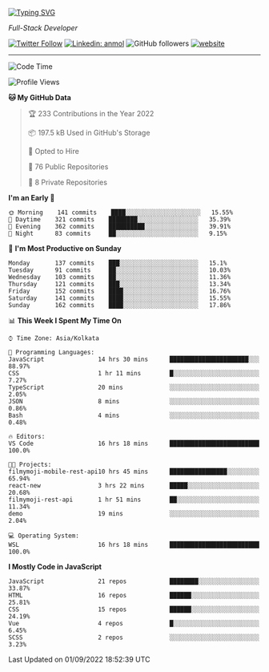 [![Typing SVG](https://readme-typing-svg.herokuapp.com?lines=HI%2C+I'm+Tonal;I'm+a+MEVN+Stack+Developer)](https://git.io/typing-svg)

<p><em>Full-Stack Developer</em></p>

[![Twitter Follow](https://img.shields.io/twitter/follow/tonalmathew?style=flat)](https://twitter.com/intent/follow?screen_name=tonalmathew)
[![Linkedin: anmol](https://img.shields.io/badge/tonal-mathew?style=flat-square&logo=Linkedin&logoColor=white&link=https://www.linkedin.com/in/tonal-mathew/)](https://www.linkedin.com/in/tonal-mathew/)
![GitHub followers](https://img.shields.io/github/followers/tonalmathew?label=Follow&style=social)
[![website](https://img.shields.io/badge/Website-46a2f1.svg?&style=flat-square&logo=Google-Chrome&logoColor=white&link=http://tonalmathew.github.io/)](http://tonalmathew.github.io/)

---
<!--START_SECTION:waka-->
![Code Time](http://img.shields.io/badge/Code%20Time-699%20hrs%208%20mins-blue)

![Profile Views](http://img.shields.io/badge/Profile%20Views-11-blue)

**🐱 My GitHub Data** 

> 🏆 233 Contributions in the Year 2022
 > 
> 📦 197.5 kB Used in GitHub's Storage 
 > 
> 💼 Opted to Hire
 > 
> 📜 76 Public Repositories 
 > 
> 🔑 8 Private Repositories  
 > 
**I'm an Early 🐤** 

```text
🌞 Morning    141 commits    ████░░░░░░░░░░░░░░░░░░░░░   15.55% 
🌆 Daytime    321 commits    ████████░░░░░░░░░░░░░░░░░   35.39% 
🌃 Evening    362 commits    ██████████░░░░░░░░░░░░░░░   39.91% 
🌙 Night      83 commits     ██░░░░░░░░░░░░░░░░░░░░░░░   9.15%

```
📅 **I'm Most Productive on Sunday** 

```text
Monday       137 commits    ███░░░░░░░░░░░░░░░░░░░░░░   15.1% 
Tuesday      91 commits     ██░░░░░░░░░░░░░░░░░░░░░░░   10.03% 
Wednesday    103 commits    ██░░░░░░░░░░░░░░░░░░░░░░░   11.36% 
Thursday     121 commits    ███░░░░░░░░░░░░░░░░░░░░░░   13.34% 
Friday       152 commits    ████░░░░░░░░░░░░░░░░░░░░░   16.76% 
Saturday     141 commits    ████░░░░░░░░░░░░░░░░░░░░░   15.55% 
Sunday       162 commits    ████░░░░░░░░░░░░░░░░░░░░░   17.86%

```


📊 **This Week I Spent My Time On** 

```text
⌚︎ Time Zone: Asia/Kolkata

💬 Programming Languages: 
JavaScript               14 hrs 30 mins      ██████████████████████░░░   88.97% 
CSS                      1 hr 11 mins        █░░░░░░░░░░░░░░░░░░░░░░░░   7.27% 
TypeScript               20 mins             ░░░░░░░░░░░░░░░░░░░░░░░░░   2.05% 
JSON                     8 mins              ░░░░░░░░░░░░░░░░░░░░░░░░░   0.86% 
Bash                     4 mins              ░░░░░░░░░░░░░░░░░░░░░░░░░   0.48%

🔥 Editors: 
VS Code                  16 hrs 18 mins      █████████████████████████   100.0%

🐱‍💻 Projects: 
filmymoji-mobile-rest-api10 hrs 45 mins      ████████████████░░░░░░░░░   65.94% 
react-new                3 hrs 22 mins       █████░░░░░░░░░░░░░░░░░░░░   20.68% 
filmymoji-rest-api       1 hr 51 mins        ██░░░░░░░░░░░░░░░░░░░░░░░   11.34% 
demo                     19 mins             ░░░░░░░░░░░░░░░░░░░░░░░░░   2.04%

💻 Operating System: 
WSL                      16 hrs 18 mins      █████████████████████████   100.0%

```

**I Mostly Code in JavaScript** 

```text
JavaScript               21 repos            ████████░░░░░░░░░░░░░░░░░   33.87% 
HTML                     16 repos            ██████░░░░░░░░░░░░░░░░░░░   25.81% 
CSS                      15 repos            ██████░░░░░░░░░░░░░░░░░░░   24.19% 
Vue                      4 repos             █░░░░░░░░░░░░░░░░░░░░░░░░   6.45% 
SCSS                     2 repos             ░░░░░░░░░░░░░░░░░░░░░░░░░   3.23%

```



 Last Updated on 01/09/2022 18:52:39 UTC
<!--END_SECTION:waka-->
